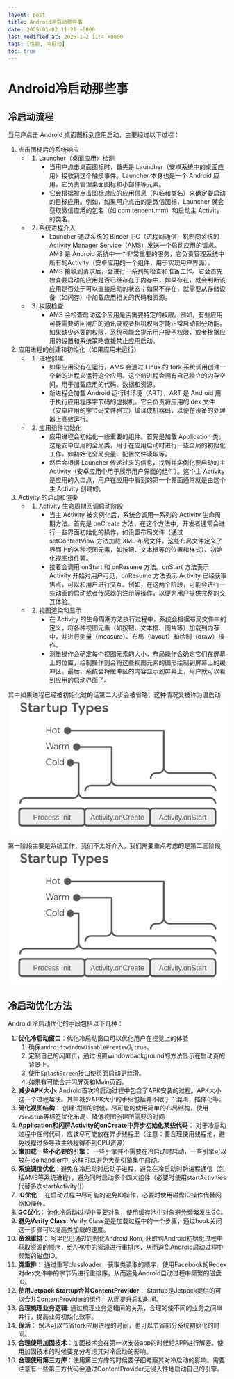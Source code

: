 ```yaml
---
layout: post
title: Android冷启动那些事
date: 2025-01-02 11:21 +0800
last_modified_at: 2025-1-2 11:4 +0800
tags: [性能, 冷启动]
toc: true
---
```


# Android冷启动那些事

## 冷启动流程
当用户点击 Android 桌面图标到应用启动，主要经过以下过程：
1. 点击图标后的系统响应
   - 1. Launcher（桌面应用）检测
	 	* 当用户点击桌面图标时，首先是 Launcher（安卓系统中的桌面应用）接收到这个触摸事件。Launcher 本身也是一个 Android 应用，它负责管理桌面图标和小部件等元素。
	 	* 它会根据被点击图标对应的应用信息（包名和类名）来确定要启动的目标应用。例如，如果用户点击的是微信图标，Launcher 就会获取微信应用的包名（如 com.tencent.mm）和启动主 Activity 的类名。
   - 2. 系统进程介入
		* Launcher 通过系统的 Binder IPC（进程间通信）机制向系统的 Activity Manager Service（AMS）发送一个启动应用的请求。AMS 是 Android 系统中一个非常重要的服务，它负责管理系统中所有的Activity（安卓应用的一个组件，用于实现用户界面）。
		* AMS 接收到请求后，会进行一系列的检查和准备工作。它会首先检查要启动的应用是否已经存在于内存中，如果存在，就会判断该应用是否处于可以直接启动的状态；如果不存在，就需要从存储设备（如闪存）中加载应用相关的代码和资源。
   - 3. 权限检查
		* AMS 会检查启动这个应用是否需要特定的权限。例如，有些应用可能需要访问用户的通讯录或者相机权限才能正常启动部分功能。如果缺少必要的权限，系统可能会提示用户授予权限，或者根据应用的设置和系统策略直接禁止应用启动。
2. 应用进程的创建和初始化（如果应用未运行）
   - 1. 进程创建
		* 如果应用没有在运行，AMS 会通过 Linux 的 fork 系统调用创建一个新的进程来运行这个应用。这个新进程会拥有自己独立的内存空间，用于加载应用的代码、数据和资源。
		* 新进程会加载 Android 运行时环境（ART），ART 是 Android 用于执行应用程序字节码的虚拟机。它会负责将应用的 dex 文件（安卓应用的字节码文件格式）编译成机器码，以便在设备的处理器上高效运行。
   - 2. 应用组件初始化
		* 应用进程会初始化一些重要的组件。首先是加载 Application 类，这是安卓应用的全局类，用于在应用启动时进行一些全局的初始化工作，如初始化全局变量、配置文件读取等。
		* 然后会根据 Launcher 传递过来的信息，找到并实例化要启动的主 Activity（安卓应用中用于展示用户界面的组件）。这个主 Activity 是应用的入口点，用户在应用中看到的第一个界面通常就是由这个主 Activity 创建的。
3. Activity 的启动和渲染
   - 1. Activity 生命周期回调启动阶段
		* 当主 Activity 被实例化后，系统会调用一系列的 Activity 生命周期方法。首先是 onCreate 方法，在这个方法中，开发者通常会进行一些界面初始化的操作，如设置布局文件（通过 setContentView 方法加载 XML 布局文件，这些布局文件定义了界面上的各种视图元素，如按钮、文本框等的位置和样式）、初始化视图组件等。
		* 接着会调用 onStart 和 onResume 方法。onStart 方法表示 Activity 开始对用户可见，onResume 方法表示 Activity 已经获取焦点，可以和用户进行交互。例如，在这两个阶段，可能会进行一些动画的启动或者传感器的注册等操作，以便为用户提供完整的交互体验。
   - 2. 视图渲染和显示
	 	* 在 Activity 的生命周期方法执行过程中，系统会根据布局文件中的定义，将各种视图元素（如按钮、文本框、图片等）加载到内存中，并进行测量（measure）、布局（layout）和绘制（draw）操作。
	 	* 测量操作会确定每个视图元素的大小，布局操作会确定它们在屏幕上的位置，绘制操作则会将这些视图元素的图形绘制到屏幕上的缓冲区。最后，系统会将缓冲区的内容显示到屏幕上，用户就可以看到应用的启动界面了。

其中如果进程已经被初始化过的话第二大步会被省略，这种情况又被称为温启动
![启动流程分类](https://github.com/Charles199310/Charles199310.github.io/blob/main/assets/images/cold-launch-1.png?raw=true)

第一阶段主要是系统工作，我们不太好介入。我们需要重点考虑的是第二三阶段
![Androidl冷启动流程](https://github.com/Charles199310/Charles199310.github.io/blob/main/assets/images/cold-launch-1.png?raw=true)

## 冷启动优化方法
Android 冷启动优化的手段包括以下几种：
1. **优化冷启动窗口**：优化冷启动窗口可以优化用户在视觉上的体验
	1. 确保`android:windowDisablePreview`为`true`。
	2. 定制自己的闪屏页，通过设置windowbackground的方法显示在启动页的背景上。
	3. 使用`SplashScreen`接口使页面启动更丝滑。
	4. 如果有可能合并闪屏页和Main页面。
2. **减少APK大小**: Android首次冷启动过程中包含了APK安装的过程。APK大小这一个过程越快。其中减少APK大小的手段包括并不限于：混淆，插件化等。
3. **简化视图结构**： 创建试图的时候，尽可能的使用简单的布局结构，使用`ViewStub`等标签优化布局，降低视图创建所需要的时间
4. **Application和闪屏Activity的onCreate中异步初始化某些代码**： 对于冷启动过程中任何代码，应该尽可能放在异步线程里（注意：要合理使用线程池，避免线程过多导致主线程得不到CPU资源）
5. **懒加载一些不必要的引擎**： 一些引擎并不需要在冷启动时启动，一些引擎可以放在idelhandler中, 这样可以避免大量引擎集中启动。
6. **系统调度优化**：避免在冷启动时启动子进程，避免在冷启动时跨进程通信（包括AMS等系统进程），避免同时启动多个四大组件（必要时使用startActivities代替多次startActivity()）
7. **IO优化**： 在启动过程中尽可能的避免IO操作，必要时使用磁盘IO操作代替网络IO操作。
8. **GC优化**： 池化冷启动过程中需要对象，使用缓存池中对象避免频繁发生GC。
9. **避免Verify Class**: Verify Class是是加载过程中的一个步骤，通过hook关闭这一步骤可以提高类加载的速度。
10. **资源重排**： 阿里巴巴通过定制化Android Rom, 获取到Android初始化过程中获取资源的顺序，给APK中的资源进行重排序，从而避免Android启动过程中频繁的磁盘IO。
11. **类重排**： 通过重写classloader，获取类读取的顺序，使用Facebook的Redex对dex文件中的字节码进行重排序，从而避免Android启动过程中频繁的磁盘IO。
12. **使用Jetpack Startup合并ContentProvider**： Startup是Jetpack提供的可以合并ContentProvider的组件，从而提升启动时间。
13. **合理梳理业务逻辑**: 通过梳理业务逻辑间的关系，合理的使不同的业务之间串并行，提高业务初始化效率。
14. **保活**： 保活可以节省fork应用进程的时间，也可以节省部分系统初始化的时间。
15. **合理使用加固技术**：加固技术会在第一次安装app的时候给APP进行解密。使用加固技术的时候要充分考虑其对冷启动的影响。
16. **合理使用第三方库**：使用第三方库的时候要仔细考察其对冷启动的影响。需要注意有一些第三方代码会通过ContentProvider无侵入性地启动自己的引擎。
